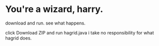 # You're a wizard, harry.
download and run. see what happens.

click Download ZIP and run hagrid.java
i take no responsibility for what hagrid does. 
